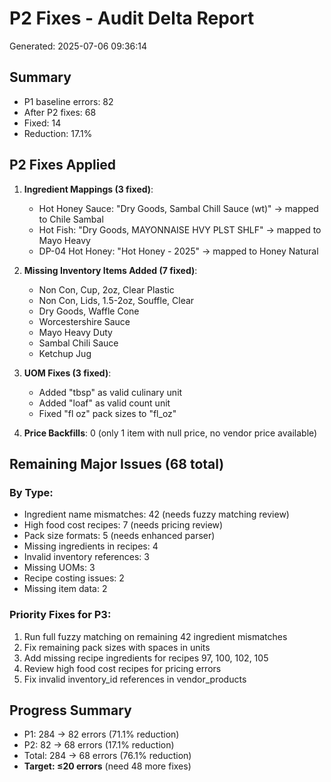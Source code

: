 # P2 Fixes - Audit Delta Report

Generated: 2025-07-06 09:36:14

## Summary

- P1 baseline errors: 82
- After P2 fixes: 68
- Fixed: 14
- Reduction: 17.1%

## P2 Fixes Applied

1. **Ingredient Mappings (3 fixed)**:
   - Hot Honey Sauce: "Dry Goods, Sambal Chill Sauce (wt)" → mapped to Chile Sambal
   - Hot Fish: "Dry Goods, MAYONNAISE HVY PLST SHLF" → mapped to Mayo Heavy
   - DP-04 Hot Honey: "Hot Honey - 2025" → mapped to Honey Natural

2. **Missing Inventory Items Added (7 fixed)**:
   - Non Con, Cup, 2oz, Clear Plastic
   - Non Con, Lids, 1.5-2oz, Souffle, Clear
   - Dry Goods, Waffle Cone
   - Worcestershire Sauce
   - Mayo Heavy Duty
   - Sambal Chili Sauce
   - Ketchup Jug

3. **UOM Fixes (3 fixed)**:
   - Added "tbsp" as valid culinary unit
   - Added "loaf" as valid count unit
   - Fixed "fl oz" pack sizes to "fl_oz"

4. **Price Backfills**: 0 (only 1 item with null price, no vendor price available)

## Remaining Major Issues (68 total)

### By Type:
- Ingredient name mismatches: 42 (needs fuzzy matching review)
- High food cost recipes: 7 (needs pricing review)
- Pack size formats: 5 (needs enhanced parser)
- Missing ingredients in recipes: 4
- Invalid inventory references: 3
- Missing UOMs: 3
- Recipe costing issues: 2
- Missing item data: 2

### Priority Fixes for P3:
1. Run full fuzzy matching on remaining 42 ingredient mismatches
2. Fix remaining pack sizes with spaces in units
3. Add missing recipe ingredients for recipes 97, 100, 102, 105
4. Review high food cost recipes for pricing errors
5. Fix invalid inventory_id references in vendor_products

## Progress Summary
- P1: 284 → 82 errors (71.1% reduction)
- P2: 82 → 68 errors (17.1% reduction)
- Total: 284 → 68 errors (76.1% reduction)
- **Target: ≤20 errors** (need 48 more fixes)